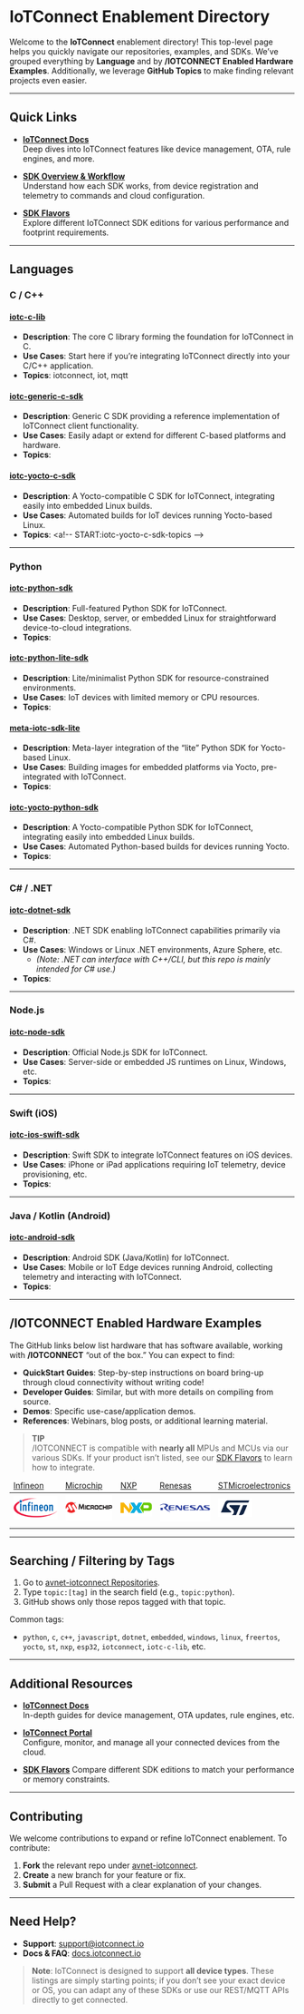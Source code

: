 # IoTConnect Enablement Directory

Welcome to the **IoTConnect** enablement directory! This top-level page helps you quickly navigate our repositories, examples, and SDKs. We’ve grouped everything by **Language** and by **/IOTCONNECT Enabled Hardware Examples**. Additionally, we leverage **GitHub Topics** to make finding relevant projects even easier.

---

## Quick Links

- **[IoTConnect Docs](https://docs.iotconnect.io/)**  
  Deep dives into IoTConnect features like device management, OTA, rule engines, and more.

- **[SDK Overview & Workflow](https://docs.iotconnect.io/iotconnect/sdk/sdk-understanding-and-workflow/)**  
  Understand how each SDK works, from device registration and telemetry to commands and cloud configuration.

- **[SDK Flavors](https://docs.iotconnect.io/iotconnect/sdk/sdk-flavors/)**  
  Explore different IoTConnect SDK editions for various performance and footprint requirements.

---

## Languages

### C / C++

#### [iotc-c-lib](https://github.com/avnet-iotconnect/iotc-c-lib)
- **Description**: The core C library forming the foundation for IoTConnect in C.  
- **Use Cases**: Start here if you’re integrating IoTConnect directly into your C/C++ application.  
- **Topics**:  <!-- START:iotc-c-lib-topics --> iotconnect, iot, mqtt <!-- END:iotc-c-lib-topics -->

#### [iotc-generic-c-sdk](https://github.com/avnet-iotconnect/iotc-generic-c-sdk)
- **Description**: Generic C SDK providing a reference implementation of IoTConnect client functionality.  
- **Use Cases**: Easily adapt or extend for different C-based platforms and hardware.  
- **Topics**:  <!-- START:iotc-generic-c-sdk-topics --> <!-- END:iotc-generic-c-sdk-topics -->

#### [iotc-yocto-c-sdk](https://github.com/avnet-iotconnect/iotc-yocto-c-sdk)
- **Description**: A Yocto-compatible C SDK for IoTConnect, integrating easily into embedded Linux builds.  
- **Use Cases**: Automated builds for IoT devices running Yocto-based Linux.  
- **Topics**:  <a!-- START:iotc-yocto-c-sdk-topics --> <!-- END:iotc-yocto-c-sdk-topics -->

---

### Python

#### [iotc-python-sdk](https://github.com/avnet-iotconnect/iotc-python-sdk)
- **Description**: Full-featured Python SDK for IoTConnect.  
- **Use Cases**: Desktop, server, or embedded Linux for straightforward device-to-cloud integrations.  
- **Topics**:  <!-- START:iotc-python-sdk-topics --> <!-- END:iotc-python-sdk-topics -->

#### [iotc-python-lite-sdk](https://github.com/avnet-iotconnect/iotc-python-lite-sdk)
- **Description**: Lite/minimalist Python SDK for resource-constrained environments.  
- **Use Cases**: IoT devices with limited memory or CPU resources.  
- **Topics**:  <!-- START:iotc-python-lite-sdk-topics --> <!-- END:iotc-python-lite-sdk-topics -->

#### [meta-iotc-sdk-lite](https://github.com/avnet-iotconnect/meta-iotc-sdk-lite)
- **Description**: Meta-layer integration of the “lite” Python SDK for Yocto-based Linux.  
- **Use Cases**: Building images for embedded platforms via Yocto, pre-integrated with IoTConnect.  
- **Topics**:  <!-- START:meta-iotc-sdk-lite-topics --> <!-- END:meta-iotc-sdk-lite-topics -->

#### [iotc-yocto-python-sdk](https://github.com/avnet-iotconnect/iotc-yocto-python-sdk)
- **Description**: A Yocto-compatible Python SDK for IoTConnect, integrating easily into embedded Linux builds.  
- **Use Cases**: Automated Python-based builds for devices running Yocto.  
- **Topics**:  <!-- START:iotc-yocto-python-sdk-topics --> <!-- END:iotc-yocto-python-sdk-topics -->

---

### C# / .NET

#### [iotc-dotnet-sdk](https://github.com/avnet-iotconnect/iotc-dotnet-sdk/tree/master-21)
- **Description**: .NET SDK enabling IoTConnect capabilities primarily via C#.  
- **Use Cases**: Windows or Linux .NET environments, Azure Sphere, etc.  
  - *(Note: .NET can interface with C++/CLI, but this repo is mainly intended for C# use.)*  
- **Topics**:  <!-- START:iotc-dotnet-sdk-topics --> <!-- END:iotc-dotnet-sdk-topics -->

---

### Node.js

#### [iotc-node-sdk](https://github.com/avnet-iotconnect/iotc-node-sdk/tree/master-std-21)
- **Description**: Official Node.js SDK for IoTConnect.  
- **Use Cases**: Server-side or embedded JS runtimes on Linux, Windows, etc.  
- **Topics**:  <!-- START:iotc-node-sdk-topics --> <!-- END:iotc-node-sdk-topics -->

---

### Swift (iOS)

#### [iotc-ios-swift-sdk](https://github.com/avnet-iotconnect/iotc-ios-swift-sdk/tree/release/2.0.0)
- **Description**: Swift SDK to integrate IoTConnect features on iOS devices.  
- **Use Cases**: iPhone or iPad applications requiring IoT telemetry, device provisioning, etc.  
- **Topics**:  <!-- START:iotc-ios-swift-sdk-topics --> <!-- END:iotc-ios-swift-sdk-topics -->

---

### Java / Kotlin (Android)

#### [iotc-android-sdk](https://github.com/avnet-iotconnect/iotc-android-sdk)
- **Description**: Android SDK (Java/Kotlin) for IoTConnect.  
- **Use Cases**: Mobile or IoT Edge devices running Android, collecting telemetry and interacting with IoTConnect.  
- **Topics**:  <!-- START:iotc-android-sdk-topics --> <!-- END:iotc-android-sdk-topics -->

---

## /IOTCONNECT Enabled Hardware Examples

The GitHub links below list hardware that has software available, working with **/IOTCONNECT** “out of the box.” You can expect to find:

- **QuickStart Guides**: Step-by-step instructions on board bring-up through cloud connectivity without writing code!  
- **Developer Guides**: Similar, but with more details on compiling from source.  
- **Demos**: Specific use-case/application demos.  
- **References**: Webinars, blog posts, or additional learning material.

> **TIP**  
> /IOTCONNECT is compatible with **nearly all** MPUs and MCUs via our various SDKs. If your product isn’t listed, see our [SDK Flavors](https://docs.iotconnect.io/iotconnect/sdk/sdk-flavors/) to learn how to integrate.

<table>
  <thead>
    <tr>
      <td><a href="/partners/infineon/readme.md">Infineon</a></td>
      <td><a href="/partners/microchip/readme.md">Microchip</a></td>
      <td><a href="/partners/nxp/readme.md">NXP</a></td>
      <td><a href="/partners/renesas/readme.md">Renesas</a></td>
      <td><a href="/partners/st/readme.md">STMicroelectronics</a></td>
    </tr>
  </thead>
  <tr>
    <td><a href="/partners/infineon/readme.md"><img src="/partners/infineon/infineon-logo.png" width="100" alt="Infineon Logo"></a></td>
    <td><a href="/partners/microchip/readme.md"><img src="/partners/microchip/microchip-logo.png" width="100" alt="Microchip Logo"></a></td>
    <td><a href="/partners/nxp/readme.md"><img src="/partners/nxp/nxp-logo.png" width="80" alt="NXP Logo"></a></td>
    <td><a href="/partners/renesas/readme.md"><img src="/partners/renesas/renesas-logo.png" width="120" alt="Renesas Logo"></a></td>
    <td><a href="/partners/st/readme.md"><img src="/partners/st/st-logo.png" width="60" alt="ST Logo"></a></td>
  </tr>
  <tr>
    <!-- Each cell can display tags pulled from the partner's readme or topics -->
    <td>
      <!-- START:infineon-partner-tags -->
      <!-- END:infineon-partner-tags -->
    </td>
    <td>
      <!-- START:microchip-partner-tags -->
      <!-- END:microchip-partner-tags -->
    </td>
    <td>
      <!-- START:nxp-partner-tags -->
      <!-- END:nxp-partner-tags -->
    </td>
    <td>
      <!-- START:renesas-partner-tags -->
      <!-- END:renesas-partner-tags -->
    </td>
    <td>
      <!-- START:st-partner-tags -->
      <!-- END:st-partner-tags -->
    </td>
  </tr>
</table>

---

## Searching / Filtering by Tags

1. Go to [avnet-iotconnect Repositories](https://github.com/avnet-iotconnect?tab=repositories).  
2. Type `topic:[tag]` in the search field (e.g., `topic:python`).  
3. GitHub shows only those repos tagged with that topic.

Common tags:
- `python`, `c`, `c++`, `javascript`, `dotnet`, `embedded`, `windows`, `linux`, `freertos`, `yocto`, `st`, `nxp`, `esp32`, `iotconnect`, `iotc-c-lib`, etc.

---

## Additional Resources

- **[IoTConnect Docs](https://docs.iotconnect.io/)**  
  In-depth guides for device management, OTA updates, rule engines, etc.

- **[IoTConnect Portal](https://portal.iotconnect.io/)**  
  Configure, monitor, and manage all your connected devices from the cloud.

- **[SDK Flavors](https://docs.iotconnect.io/iotconnect/sdk/sdk-flavors/)**
  Compare different SDK editions to match your performance or memory constraints.

---

## Contributing

We welcome contributions to expand or refine IoTConnect enablement. To contribute:

1. **Fork** the relevant repo under [avnet-iotconnect](https://github.com/avnet-iotconnect).  
2. **Create** a new branch for your feature or fix.  
3. **Submit** a Pull Request with a clear explanation of your changes.

---

## Need Help?

- **Support**: [support@iotconnect.io](mailto:support@iotconnect.io)  
- **Docs & FAQ**: [docs.iotconnect.io](https://docs.iotconnect.io/)

> **Note**: IoTConnect is designed to support **all device types**. These listings are simply starting points; if you don’t see your exact device or OS, you can adapt any of these SDKs or use our REST/MQTT APIs directly to get connected.
